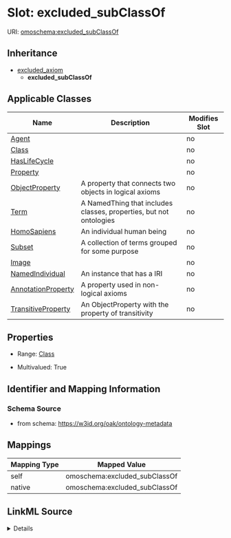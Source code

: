 

# Slot: excluded_subClassOf



URI: [omoschema:excluded_subClassOf](https://w3id.org/oak/ontology-metadata/excluded_subClassOf)




## Inheritance

* [excluded_axiom](excluded_axiom.md)
    * **excluded_subClassOf**






## Applicable Classes

| Name | Description | Modifies Slot |
| --- | --- | --- |
| [Agent](Agent.md) |  |  no  |
| [Class](Class.md) |  |  no  |
| [HasLifeCycle](HasLifeCycle.md) |  |  no  |
| [Property](Property.md) |  |  no  |
| [ObjectProperty](ObjectProperty.md) | A property that connects two objects in logical axioms |  no  |
| [Term](Term.md) | A NamedThing that includes classes, properties, but not ontologies |  no  |
| [HomoSapiens](HomoSapiens.md) | An individual human being |  no  |
| [Subset](Subset.md) | A collection of terms grouped for some purpose |  no  |
| [Image](Image.md) |  |  no  |
| [NamedIndividual](NamedIndividual.md) | An instance that has a IRI |  no  |
| [AnnotationProperty](AnnotationProperty.md) | A property used in non-logical axioms |  no  |
| [TransitiveProperty](TransitiveProperty.md) | An ObjectProperty with the property of transitivity |  no  |







## Properties

* Range: [Class](Class.md)

* Multivalued: True





## Identifier and Mapping Information







### Schema Source


* from schema: https://w3id.org/oak/ontology-metadata




## Mappings

| Mapping Type | Mapped Value |
| ---  | ---  |
| self | omoschema:excluded_subClassOf |
| native | omoschema:excluded_subClassOf |




## LinkML Source

<details>
```yaml
name: excluded_subClassOf
from_schema: https://w3id.org/oak/ontology-metadata
rank: 1000
is_a: excluded_axiom
alias: excluded_subClassOf
domain_of:
- HasLifeCycle
range: Class
multivalued: true

```
</details>
